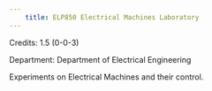 ```yaml
---
    title: ELP850 Electrical Machines Laboratory
---
```

Credits: 1.5 (0-0-3)

Department: Department of Electrical Engineering

Experiments on Electrical Machines and their control.